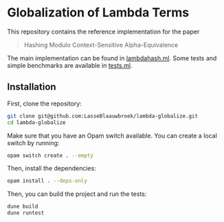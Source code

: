 # Globalization of Lambda Terms

This repository contains the reference implementation for the paper
> Hashing Modulo Context-Sensitive Alpha-Equivalence

The main implementation can be found in [lambdahash.ml](lambdahash.ml). Some
tests and simple benchmarks are available in [tests.ml](tests.ml).

## Installation

First, clone the repository:
```bash
git clone git@github.com:LasseBlaauwbroek/lambda-globalize.git
cd lambda-globalize
```

Make sure that you have an Opam switch available. You can create a local switch by running:
```bash
opam switch create . --empty
```

Then, install the dependencies:
```bash
opam install . --deps-only
```

Then, you can build the project and run the tests:
```bash
dune build
dune runtest
```
